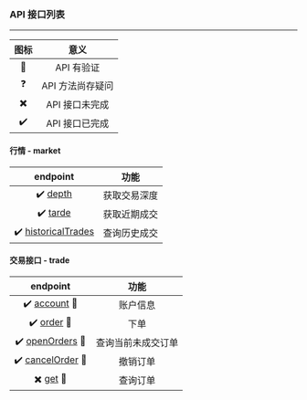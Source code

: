 ### API 接口列表

---

| 图标 | 意义 |
|:---:|:---:|
| :key: | API 有验证 |
| :question: | API 方法尚存疑问 |
| :heavy_multiplication_x: | API 接口未完成 |
| :heavy_check_mark: | API 接口已完成 |

#### 行情 - market

| endpoint | 功能 |
| :---: | :---: |
| :heavy_check_mark: [depth](docs/depth.md) | 获取交易深度 |
| :heavy_check_mark: [tarde](docs/tarde.md) | 获取近期成交 |
| :heavy_check_mark: [historicalTrades](docs/historicalTrades.md) | 查询历史成交 |

#### 交易接口 - trade
| endpoint | 功能 |
| :---: | :---: |
| :heavy_check_mark: [account](docs/account.md) :key: | 账户信息 |
| :heavy_check_mark: [order](docs/order.md) :key: | 下单 |
| :heavy_check_mark: [openOrders](docs/openOrders.md) :key: | 查询当前未成交订单 |
| :heavy_check_mark: [cancelOrder](docs/cancelOrder.md) :key: | 撤销订单 |
| :heavy_multiplication_x: [get](docs/get.md) :key: | 查询订单 |
